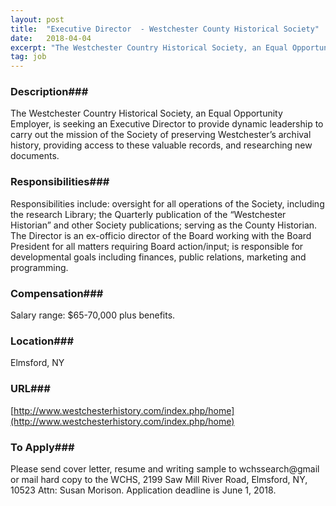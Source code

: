 ```yaml
---
layout: post
title:  "Executive Director  - Westchester County Historical Society"
date:   2018-04-04
excerpt: "The Westchester Country Historical Society, an Equal Opportunity Employer, is seeking an Executive Director to provide dynamic leadership to carry out the mission of the Society of preserving Westchester’s archival history, providing access to these valuable records, and researching new documents.  "
tag: job
---
```


### Description###

The Westchester Country Historical Society, an Equal Opportunity Employer, is seeking an Executive Director to provide dynamic leadership to carry out the mission of the Society of preserving Westchester’s archival history, providing access to these valuable records, and researching new documents.  


### Responsibilities###

Responsibilities include: oversight for all operations of the Society, including the research Library; the Quarterly publication of the “Westchester Historian” and other Society publications; serving as the County Historian.  The Director is an ex-officio director of the Board working with the Board President for all matters requiring Board action/input; is responsible for developmental goals including finances, public relations, marketing and programming. 




### Compensation###

Salary range: $65-70,000 plus benefits.


### Location###

Elmsford, NY


### URL###

[http://www.westchesterhistory.com/index.php/home](http://www.westchesterhistory.com/index.php/home)

### To Apply###

Please send cover letter, resume and writing sample to wchssearch@gmail or mail hard copy to the WCHS, 2199 Saw Mill River Road, Elmsford, NY, 10523   Attn: Susan Morison.  Application deadline is June 1, 2018.





